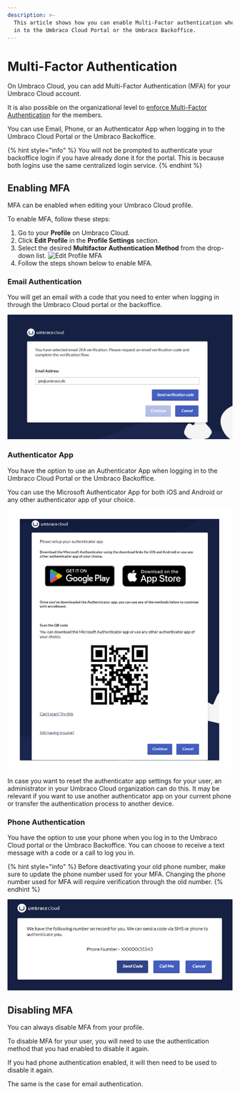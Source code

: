 ```yaml
---
description: >-
  This article shows how you can enable Multi-Factor authentication when you log
  in to the Umbraco Cloud Portal or the Umbraco Backoffice.
---
```


# Multi-Factor Authentication

On Umbraco Cloud, you can add Multi-Factor Authentication (MFA) for your Umbraco Cloud account.

It is also possible on the organizational level to [enforce Multi-Factor Authentication](../getting-started/the-umbraco-cloud-portal/organizations.md#mfa-enforcement) for the members.

You can use Email, Phone, or an Authenticator App when logging in to the Umbraco Cloud Portal or the Umbraco Backoffice.

{% hint style="info" %}
You will not be prompted to authenticate your backoffice login if you have already done it for the portal. This is because both logins use the same centralized login service.
{% endhint %}

## Enabling MFA

MFA can be enabled when editing your Umbraco Cloud profile.

To enable MFA, follow these steps:

1. Go to your **Profile** on Umbraco Cloud.
2. Click **Edit Profile** in the **Profile Settings** section.
3. Select the desired **Multifactor Authentication Method** from the drop-down list. ![Edit Profile MFA](images/Edit\_Profile\_MFA.png)
4. Follow the steps shown below to enable MFA.

### Email Authentication

You will get an email with a code that you need to enter when logging in through the Umbraco Cloud portal or the backoffice.

![Email authentication](images/email-auth.png)

### Authenticator App

You have the option to use an Authenticator App when logging in to the Umbraco Cloud Portal or the Umbraco Backoffice.

You can use the Microsoft Authenticator App for both iOS and Android or any other authenticator app of your choice.

![Authenticator app](images/auth-app.png)

In case you want to reset the authenticator app settings for your user, an administrator in your Umbraco Cloud organization can do this. It may be relevant if you want to use another authenticator app on your current phone or transfer the authentication process to another device.

### Phone Authentication

You have the option to use your phone when you log in to the Umbraco Cloud portal or the Umbraco Backoffice. You can choose to receive a text message with a code or a call to log you in.

{% hint style="info" %}
Before deactivating your old phone number, make sure to update the phone number used for your MFA. Changing the phone number used for MFA will require verification through the old number.
{% endhint %}

![Phone authentication](images/Phone-auth.png)

## Disabling MFA

You can always disable MFA from your profile.

To disable MFA for your user, you will need to use the authentication method that you had enabled to disable it again.

If you had phone authentication enabled, it will then need to be used to disable it again.

The same is the case for email authentication.
